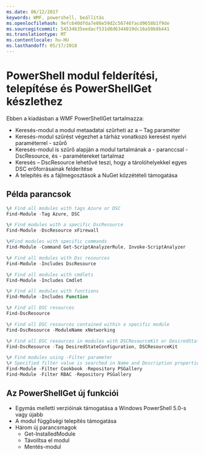```yaml
---
ms.date: 06/12/2017
keywords: WMF, powershell, beállítás
ms.openlocfilehash: 9efc640dfda7e08e59d2c56746facd9658b1f9de
ms.sourcegitcommit: 54534635eedacf531d8d6344019dc16a50b8b441
ms.translationtype: MT
ms.contentlocale: hu-HU
ms.lasthandoff: 05/17/2018
---
```

# <a name="powershell-module-discovery-install-and-inventory-with-powershellget"></a>PowerShell modul felderítési, telepítése és PowerShellGet készlethez

Ebben a kiadásban a WMF PowerShellGet tartalmazza:
-   Keresés-modul a modul metaadatai szűrheti az a – Tag paraméter
-   Keresés-modul szűrést végezhet a tárház vonatkozó keresést nyelvi paraméterrel - szűrő
-   Keresés-modul is szűrő alapján a modul tartalmának a - paranccsal - DscResource, és - paramétereket tartalmaz
-   Keresés – DscResource lehetővé teszi, hogy a tárolóhelyekkel egyes DSC erőforrásainak felderítése
-   A telepítés és a fájlmegosztások a NuGet közzétételi támogatása

## <a name="example-commands"></a>Példa parancsok
```powershell
\# Find all modules with tags Azure or DSC
Find-Module -Tag Azure, DSC

\# Find modules with a specific DscResource
Find-Module -DscResource xFirewall

\#Find modules with specific commands
Find-Module -Command Get-ScriptAnalyzerRule, Invoke-ScriptAnalyzer

\# Find all modules with Dsc resources
Find-Module -Includes DscResource

\# Find all modules with cmdlets
Find-Module -Includes Cmdlet

\# Find all modules with functions
Find-Module -Includes Function

\# Find all DSC resources
Find-DscResource

\# Find all DSC resources contained within a specific module
Find-DscResource -ModuleName xNetworking

\# Find all DSC resources in modules with DSCResourceKit or DesiredStateConfiguration
Find-DscResource -Tag DesiredStateConfiguration, DSCResourceKit

\# Find modules using -Filter parameter
\# Specified filter value is searched in Name and Description properties
Find-Module -Filter Cookbook -Repository PSGallery
Find-Module -Filter RBAC -Repository PSGallery
```

## <a name="new-features-in-powershellget"></a>Az PowerShellGet új funkciói
-   Egymás melletti verzióinak támogatása a Windows PowerShell 5.0-s vagy újabb
-   A modul függőségi telepítés támogatása
-   Három új parancsmagok
    -   Get-InstalledModule
    -   Távolítsa el modul
    -   Mentés-modul
